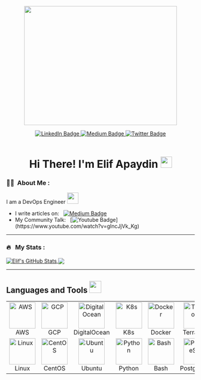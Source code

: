 <p align="center"><img src="https://media.giphy.com/media/13HgwGsXF0aiGY/giphy.gif" width="408" height="318"/></p>
<p align="center">
  <a href="https://www.linkedin.com/in/elifapaydin/">
    <img src="https://img.shields.io/badge/LinkedIn-blue?style=for-the-badge&logo=linkedin&logoColor=white" alt="LinkedIn Badge"/>
  </a>
  <a href="https://elifapaydin.medium.com/">
    <img src="https://img.shields.io/badge/Medium-12100E?style=for-the-badge&logo=medium&logoColor=white" alt="Medium Badge"/>
  </a>
  <a href="https://twitter.com/elifapaydin_">
    <img src="https://img.shields.io/badge/Twitter-blue?style=for-the-badge&logo=twitter&logoColor=white" alt="Twitter Badge"/>
  </a>
</p>
<p align="center"><img src="https://komarev.com/ghpvc/?username=elif-apaydin&style=flat-square&color=blue" alt=""></p>

<h1 align="center">Hi There! I'm Elif Apaydin <img src="https://media.giphy.com/media/hvRJCLFzcasrR4ia7z/giphy.gif" width="30px"></h1>

### :woman_technologist: &nbsp;About Me :
I am a DevOps Engineer <img src="https://media.giphy.com/media/WUlplcMpOCEmTGBtBW/giphy.gif" width="30">

- I write articles on: &nbsp; [![Medium Badge](https://img.shields.io/badge/Medium-12100E?style=for-the-badge&logo=medium&logoColor=white)](https://elifapaydin.medium.com/)
- My Community Talk: &nbsp; [![Youtube Badge](https://img.shields.io/badge/YouTube-FF0000?style=for-the-badge&logo=youtube&logoColor=white")](https://www.youtube.com/watch?v=glncJjVk_Kg)
---

### 🔥 &nbsp; My Stats :

<a href="https://github.com/elif-apaydin/elif-apaydin">
  <img align="center" src="https://github-readme-stats.vercel.app/api?username=elif-apaydin&show_icons=true&count_private=true&theme=codeSTACKr" alt="Elif's GitHub Stats" />
</a>
<a href="https://github.com/elif-apaydin/elif-apaydin">
  <img align="center" src="https://github-readme-stats.vercel.app/api/top-langs/?username=elif-apaydin&layout=compact&theme=codeSTACKr" />
</a>

---
<h2> Languages and Tools <img src = "https://media2.giphy.com/media/QssGEmpkyEOhBCb7e1/giphy.gif?cid=ecf05e47a0n3gi1bfqntqmob8g9aid1oyj2wr3ds3mg700bl&rid=giphy.gif" width = 32px> </h2>

<table>
  <tr>
    <td align="center" width="96">
        <a href="https://aws.amazon.com/" target="_blank" rel="noreferrer">
            <img src="https://cdn.jsdelivr.net/gh/devicons/devicon/icons/amazonwebservices/amazonwebservices-plain-wordmark.svg"
            alt="AWS" width="70" height="70"/>
        </a>
        <br> AWS
    </td>
    <td align="center" width="96">
        <a href="https://cloud.google.com/" target="_blank" rel="noreferrer">
            <img src="https://cdn.jsdelivr.net/gh/devicons/devicon/icons/googlecloud/googlecloud-original.svg" 
            alt="GCP" width="70" height="70"/>
        </a>
        <br> GCP
    </td>
      <td align="center" width="96">
        <a href="https://www.digitalocean.com/" target="_blank" rel="noreferrer">
            <img src="https://cdn.jsdelivr.net/gh/devicons/devicon/icons/digitalocean/digitalocean-original-wordmark.svg"
            alt="DigitalOcean" width="70" height="70"/>
        </a>
        <br> DigitalOcean
    </td>    
      <td align="center" width="96">
        <a href="https://kubernetes.io/" target="_blank" rel="noreferrer">
            <img src="https://cdn.jsdelivr.net/gh/devicons/devicon/icons/kubernetes/kubernetes-plain-wordmark.svg" 
            alt="K8s" width="70" height="70"/>
        </a>
        <br> K8s
    </td>
      <td align="center" width="96">
        <a href="https://www.docker.com/" target="_blank" rel="noreferrer">
            <img src="https://cdn.jsdelivr.net/gh/devicons/devicon/icons/docker/docker-original.svg" 
            alt="Docker" width="70" height="70"/>
        </a>
        <br> Docker
    </td>    
      <td align="center" width="96">
        <a href="https://www.terraform.io/" target="_blank" rel="noreferrer">
            <img src="https://cdn.jsdelivr.net/gh/devicons/devicon/icons/terraform/terraform-original-wordmark.svg" 
            alt="Terraform" width="70" height="70"/>
        </a>
        <br> Terraform
    </td>
      <td align="center" width="96">
        <a href="https://www.ansible.com/" target="_blank" rel="noreferrer">
            <img src="https://cdn.jsdelivr.net/gh/devicons/devicon/icons/ansible/ansible-original-wordmark.svg" 
            alt="Ansible" width="70" height="70"/>
        </a>
        <br> Ansible
    </td>
      <td align="center" width="96">
        <a href="https://grafana.com/" target="_blank" rel="noreferrer">
            <img src="https://cdn.jsdelivr.net/gh/devicons/devicon/icons/grafana/grafana-original-wordmark.svg" 
            alt="Grafana" width="70" height="70"/>
        </a>
        <br> Grafana
    </td>    
  </tr>
  <tr>
      <td align="center" width="96">
        <a href="https://www.linux.org/" target="_blank" rel="noreferrer">
            <img src="https://cdn.jsdelivr.net/gh/devicons/devicon/icons/linux/linux-original.svg" 
            alt="Linux" width="70" height="70"/>
        </a>
        <br> Linux
    </td>
      <td align="center" width="96">
        <a href="https://www.centos.org/" target="_blank" rel="noreferrer">
            <img src="https://cdn.jsdelivr.net/gh/devicons/devicon/icons/centos/centos-original-wordmark.svg"
            alt="CentOS" width="70" height="70"/>
        </a>
        <br> CentOS
    </td>
      <td align="center" width="96">
        <a href="https://ubuntu.com/" target="_blank" rel="noreferrer">
            <img src="https://cdn.jsdelivr.net/gh/devicons/devicon/icons/ubuntu/ubuntu-plain-wordmark.svg"
            alt="Ubuntu" width="70" height="70"/>
        </a>
        <br> Ubuntu
    </td>        
      <td align="center" width="96">
        <a href="https://www.python.org/" target="_blank" rel="noreferrer">
            <img src="https://cdn.jsdelivr.net/gh/devicons/devicon/icons/python/python-original-wordmark.svg" 
            alt="Python" width="70" height="70"/>
        </a>
        <br> Python
    </td>
      <td align="center" width="96">
        <a href="https://www.gnu.org/software/bash/" target="_blank" rel="noreferrer">
            <img src="https://cdn.jsdelivr.net/gh/devicons/devicon/icons/bash/bash-plain.svg" 
            alt="Bash" width="70" height="70"/>
        </a>
        <br> Bash
    </td>
      <td align="center" width="96">
        <a href="https://www.postgresql.org/" target="_blank" rel="noreferrer">
            <img src="https://cdn.jsdelivr.net/gh/devicons/devicon/icons/postgresql/postgresql-original.svg" 
            alt="PostgreSQL" width="70" height="70"/>
        </a>
        <br> PostgreSQL
    </td>
      <td align="center" width="96">
        <a href="https://www.elastic.co/" target="_blank" rel="noreferrer">
            <img src="https://www.vectorlogo.zone/logos/elastic/elastic-ar21.svg" 
            alt="Elasticsearch" width="70" height="70"/>
        </a>
        <br> Elasticsearch
    </td>
  </tr>
</table>